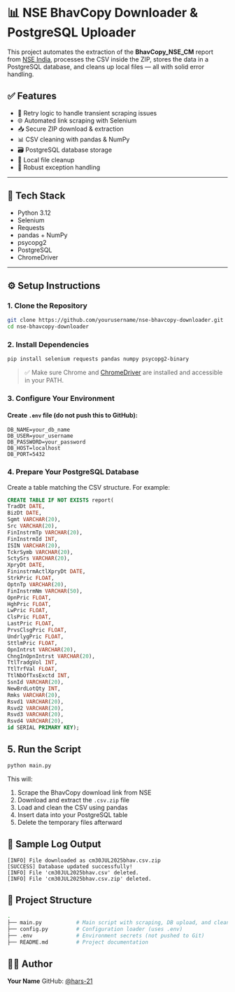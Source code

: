 # 📊 NSE BhavCopy Downloader & PostgreSQL Uploader

This project automates the extraction of the **BhavCopy_NSE_CM** report from [NSE India](https://www.nseindia.com/all-reports), processes the CSV inside the ZIP, stores the data in a PostgreSQL database, and cleans up local files — all with solid error handling.


## ✅ Features

- 🔁 Retry logic to handle transient scraping issues
- 🌐 Automated link scraping with Selenium
- 📥 Secure ZIP download & extraction
- 📊 CSV cleaning with pandas & NumPy
- 🗃️ PostgreSQL database storage
- 🧹 Local file cleanup
- 🧯 Robust exception handling

---

## 🧱 Tech Stack

- Python 3.12
- Selenium
- Requests
- pandas + NumPy
- psycopg2
- PostgreSQL
- ChromeDriver

---

## ⚙️ Setup Instructions

### 1. Clone the Repository

```bash
git clone https://github.com/yourusername/nse-bhavcopy-downloader.git
cd nse-bhavcopy-downloader
```


### 2. Install Dependencies

```bash
pip install selenium requests pandas numpy psycopg2-binary
```

> ✅ Make sure Chrome and [ChromeDriver](https://sites.google.com/chromium.org/driver/) are installed and accessible in your PATH.



### 3. Configure Your Environment

#### Create `.env` file (do **not** push this to GitHub):

```env
DB_NAME=your_db_name
DB_USER=your_username
DB_PASSWORD=your_password
DB_HOST=localhost
DB_PORT=5432
```

### 4. Prepare Your PostgreSQL Database

Create a table matching the CSV structure. For example:

```sql
CREATE TABLE IF NOT EXISTS report(
TradDt DATE,
BizDt DATE,
Sgmt VARCHAR(20),
Src VARCHAR(20),
FinInstrmTp VARCHAR(20),
FinInstrmId INT,
ISIN VARCHAR(20),
TckrSymb VARCHAR(20),
SctySrs VARCHAR(20),
XpryDt DATE,
FininstrmActlXpryDt DATE,
StrkPric FLOAT,
OptnTp VARCHAR(20),
FinInstrmNm VARCHAR(50),
OpnPric FLOAT,
HghPric FLOAT,
LwPric FLOAT,
ClsPric FLOAT,
LastPric FLOAT,
PrvsClsgPric FLOAT,
UndrlygPric FLOAT,
SttlmPric FLOAT,
OpnIntrst VARCHAR(20),
ChngInOpnIntrst VARCHAR(20),
TtlTradgVol INT,
TtlTrfVal FLOAT,
TtlNbOfTxsExctd INT,
SsnId VARCHAR(20),
NewBrdLotQty INT,
Rmks VARCHAR(20),
Rsvd1 VARCHAR(20),
Rsvd2 VARCHAR(20),
Rsvd3 VARCHAR(20),
Rsvd4 VARCHAR(20),
id SERIAL PRIMARY KEY);
```

## 5. Run the Script

```bash
python main.py
```

This will:

1. Scrape the BhavCopy download link from NSE
2. Download and extract the `.csv.zip` file
3. Load and clean the CSV using pandas
4. Insert data into your PostgreSQL table
5. Delete the temporary files afterward



## 🧪 Sample Log Output

```
[INFO] File downloaded as cm30JUL2025bhav.csv.zip
[SUCCESS] Database updated successfully!
[INFO] File 'cm30JUL2025bhav.csv' deleted.
[INFO] File 'cm30JUL2025bhav.csv.zip' deleted.
```


## 📌 Project Structure

```bash
.
├── main.py           # Main script with scraping, DB upload, and cleanup
├── config.py         # Configuration loader (uses .env)
├── .env              # Environment secrets (not pushed to Git)
├── README.md         # Project documentation
```


## 👨‍💻 Author

**Your Name**
GitHub: [@hars-21](https://github.com/hars-21)
